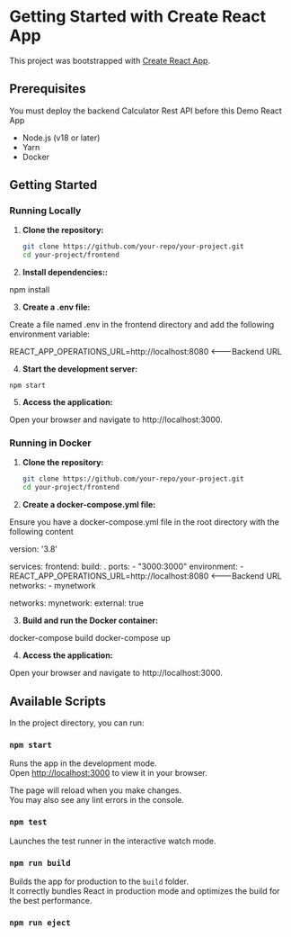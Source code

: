# Getting Started with Create React App

This project was bootstrapped with [Create React App](https://github.com/facebook/create-react-app).

## Prerequisites

You must deploy the backend Calculator Rest API before this Demo React App

- Node.js (v18 or later)
- Yarn
- Docker

## Getting Started

### Running Locally

1. **Clone the repository:**

   ```sh
   git clone https://github.com/your-repo/your-project.git
   cd your-project/frontend

2. **Install dependencies::**

 npm install

3. **Create a .env file:**

 Create a file named .env in the frontend directory and add the following environment variable:

  REACT_APP_OPERATIONS_URL=http://localhost:8080 <---Backend URL

4. **Start the development server:**

 `npm start`

5. **Access the application:**

  Open your browser and navigate to http://localhost:3000.


### Running in Docker

1. **Clone the repository:**

   ```sh
   git clone https://github.com/your-repo/your-project.git
   cd your-project/frontend

2. **Create a docker-compose.yml file:**

 Ensure you have a docker-compose.yml file in the root directory with the following content

 version: '3.8'

services:
  frontend:
    build: .
    ports:
      - "3000:3000"
    environment:
      - REACT_APP_OPERATIONS_URL=http://localhost:8080 <---Backend URL
    networks:
      - mynetwork

networks:
  mynetwork:
    external: true

3. **Build and run the Docker container:**

 docker-compose build
 docker-compose up

4. **Access the application:**

  Open your browser and navigate to http://localhost:3000.


## Available Scripts

In the project directory, you can run:

### `npm start`

Runs the app in the development mode.\
Open [http://localhost:3000](http://localhost:3000) to view it in your browser.

The page will reload when you make changes.\
You may also see any lint errors in the console.

### `npm test`

Launches the test runner in the interactive watch mode.

### `npm run build`

Builds the app for production to the `build` folder.\
It correctly bundles React in production mode and optimizes the build for the best performance.

### `npm run eject`

